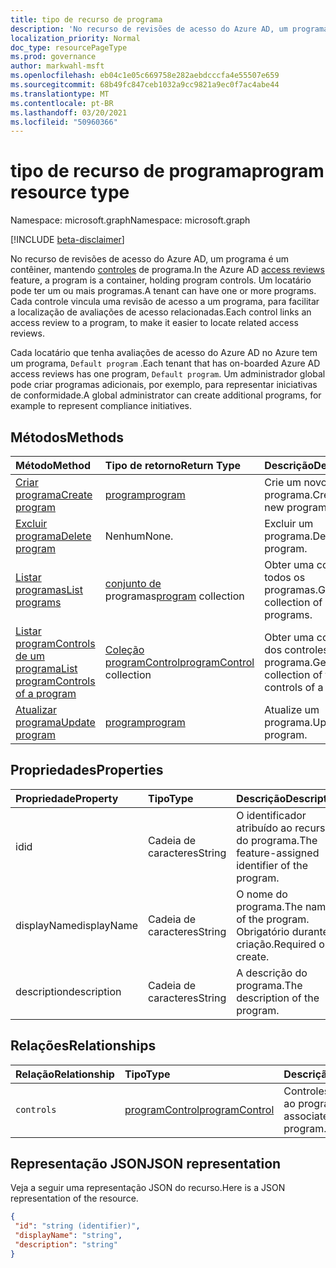 ```yaml
---
title: tipo de recurso de programa
description: 'No recurso de revisões de acesso do Azure AD, um programa é um contêiner, mantendo controles de programa. Um locatário pode ter um ou mais programas.  Cada controle vincula uma revisão de acesso a um programa, para facilitar a localização de avaliações de acesso relacionadas.  '
localization_priority: Normal
doc_type: resourcePageType
ms.prod: governance
author: markwahl-msft
ms.openlocfilehash: eb04c1e05c669758e282aebdcccfa4e55507e659
ms.sourcegitcommit: 68b49fc847ceb1032a9cc9821a9ec0f7ac4abe44
ms.translationtype: MT
ms.contentlocale: pt-BR
ms.lasthandoff: 03/20/2021
ms.locfileid: "50960366"
---
```

# <a name="program-resource-type"></a><span data-ttu-id="02fe3-105">tipo de recurso de programa</span><span class="sxs-lookup"><span data-stu-id="02fe3-105">program resource type</span></span>

<span data-ttu-id="02fe3-106">Namespace: microsoft.graph</span><span class="sxs-lookup"><span data-stu-id="02fe3-106">Namespace: microsoft.graph</span></span>

[!INCLUDE [beta-disclaimer](../../includes/beta-disclaimer.md)]

<span data-ttu-id="02fe3-107">No recurso de revisões de acesso do Azure AD, um programa é um contêiner, mantendo [controles](accessreviews-root.md) de programa.</span><span class="sxs-lookup"><span data-stu-id="02fe3-107">In the Azure AD [access reviews](accessreviews-root.md) feature, a program is a container, holding program controls.</span></span> <span data-ttu-id="02fe3-108">Um locatário pode ter um ou mais programas.</span><span class="sxs-lookup"><span data-stu-id="02fe3-108">A tenant can have one or more programs.</span></span>  <span data-ttu-id="02fe3-109">Cada controle vincula uma revisão de acesso a um programa, para facilitar a localização de avaliações de acesso relacionadas.</span><span class="sxs-lookup"><span data-stu-id="02fe3-109">Each control links an access review to a program, to make it easier to locate related access reviews.</span></span>  

<span data-ttu-id="02fe3-110">Cada locatário que tenha avaliações de acesso do Azure AD no Azure tem um programa, `Default program` .</span><span class="sxs-lookup"><span data-stu-id="02fe3-110">Each tenant that has on-boarded Azure AD access reviews has one program, `Default program`.</span></span>  <span data-ttu-id="02fe3-111">Um administrador global pode criar programas adicionais, por exemplo, para representar iniciativas de conformidade.</span><span class="sxs-lookup"><span data-stu-id="02fe3-111">A global administrator can create additional programs, for example to represent compliance initiatives.</span></span> 


## <a name="methods"></a><span data-ttu-id="02fe3-112">Métodos</span><span class="sxs-lookup"><span data-stu-id="02fe3-112">Methods</span></span>

| <span data-ttu-id="02fe3-113">Método</span><span class="sxs-lookup"><span data-stu-id="02fe3-113">Method</span></span>           | <span data-ttu-id="02fe3-114">Tipo de retorno</span><span class="sxs-lookup"><span data-stu-id="02fe3-114">Return Type</span></span>    |<span data-ttu-id="02fe3-115">Descrição</span><span class="sxs-lookup"><span data-stu-id="02fe3-115">Description</span></span>|
|:---------------|:--------|:----------|
|[<span data-ttu-id="02fe3-116">Criar programa</span><span class="sxs-lookup"><span data-stu-id="02fe3-116">Create program</span></span>](../api/program-create.md) |   [<span data-ttu-id="02fe3-117">program</span><span class="sxs-lookup"><span data-stu-id="02fe3-117">program</span></span>](program.md)   |   <span data-ttu-id="02fe3-118">Crie um novo programa.</span><span class="sxs-lookup"><span data-stu-id="02fe3-118">Create a new program.</span></span>|
|[<span data-ttu-id="02fe3-119">Excluir programa</span><span class="sxs-lookup"><span data-stu-id="02fe3-119">Delete program</span></span>](../api/program-delete.md) |   <span data-ttu-id="02fe3-120">Nenhum</span><span class="sxs-lookup"><span data-stu-id="02fe3-120">None.</span></span>   |   <span data-ttu-id="02fe3-121">Excluir um programa.</span><span class="sxs-lookup"><span data-stu-id="02fe3-121">Delete a program.</span></span>|
|[<span data-ttu-id="02fe3-122">Listar programas</span><span class="sxs-lookup"><span data-stu-id="02fe3-122">List programs</span></span>](../api/program-list.md) |  <span data-ttu-id="02fe3-123">[conjunto de](program.md) programas</span><span class="sxs-lookup"><span data-stu-id="02fe3-123">[program](program.md) collection</span></span>|   <span data-ttu-id="02fe3-124">Obter uma coleção de todos os programas.</span><span class="sxs-lookup"><span data-stu-id="02fe3-124">Get a collection of all the programs.</span></span>|
|[<span data-ttu-id="02fe3-125">Listar programControls de um programa</span><span class="sxs-lookup"><span data-stu-id="02fe3-125">List programControls of a program</span></span>](../api/program-listcontrols.md) |      <span data-ttu-id="02fe3-126">[Coleção programControl](programcontrol.md)</span><span class="sxs-lookup"><span data-stu-id="02fe3-126">[programControl](programcontrol.md) collection</span></span>| <span data-ttu-id="02fe3-127">Obter uma coleção dos controles de um programa.</span><span class="sxs-lookup"><span data-stu-id="02fe3-127">Get a collection of the controls of a program.</span></span>|
|[<span data-ttu-id="02fe3-128">Atualizar programa</span><span class="sxs-lookup"><span data-stu-id="02fe3-128">Update program</span></span>](../api/program-update.md) |   [<span data-ttu-id="02fe3-129">program</span><span class="sxs-lookup"><span data-stu-id="02fe3-129">program</span></span>](program.md)|  <span data-ttu-id="02fe3-130">Atualize um programa.</span><span class="sxs-lookup"><span data-stu-id="02fe3-130">Update a program.</span></span>|

## <a name="properties"></a><span data-ttu-id="02fe3-131">Propriedades</span><span class="sxs-lookup"><span data-stu-id="02fe3-131">Properties</span></span>
| <span data-ttu-id="02fe3-132">Propriedade</span><span class="sxs-lookup"><span data-stu-id="02fe3-132">Property</span></span>     | <span data-ttu-id="02fe3-133">Tipo</span><span class="sxs-lookup"><span data-stu-id="02fe3-133">Type</span></span>   |<span data-ttu-id="02fe3-134">Descrição</span><span class="sxs-lookup"><span data-stu-id="02fe3-134">Description</span></span>|
|:---------------|:--------|:----------|
| <span data-ttu-id="02fe3-135">id</span><span class="sxs-lookup"><span data-stu-id="02fe3-135">id</span></span>                        |<span data-ttu-id="02fe3-136">Cadeia de caracteres</span><span class="sxs-lookup"><span data-stu-id="02fe3-136">String</span></span>                              |  <span data-ttu-id="02fe3-137">O identificador atribuído ao recurso do programa.</span><span class="sxs-lookup"><span data-stu-id="02fe3-137">The feature-assigned identifier of the program.</span></span>                    |
| <span data-ttu-id="02fe3-138">displayName</span><span class="sxs-lookup"><span data-stu-id="02fe3-138">displayName</span></span>               |<span data-ttu-id="02fe3-139">Cadeia de caracteres</span><span class="sxs-lookup"><span data-stu-id="02fe3-139">String</span></span>                              |  <span data-ttu-id="02fe3-140">O nome do programa.</span><span class="sxs-lookup"><span data-stu-id="02fe3-140">The name of the program.</span></span>  <span data-ttu-id="02fe3-141">Obrigatório durante a criação.</span><span class="sxs-lookup"><span data-stu-id="02fe3-141">Required on create.</span></span>                  |
| <span data-ttu-id="02fe3-142">description</span><span class="sxs-lookup"><span data-stu-id="02fe3-142">description</span></span>               |<span data-ttu-id="02fe3-143">Cadeia de caracteres</span><span class="sxs-lookup"><span data-stu-id="02fe3-143">String</span></span>                              |  <span data-ttu-id="02fe3-144">A descrição do programa.</span><span class="sxs-lookup"><span data-stu-id="02fe3-144">The description of the program.</span></span>           |

## <a name="relationships"></a><span data-ttu-id="02fe3-145">Relações</span><span class="sxs-lookup"><span data-stu-id="02fe3-145">Relationships</span></span>
| <span data-ttu-id="02fe3-146">Relação</span><span class="sxs-lookup"><span data-stu-id="02fe3-146">Relationship</span></span> | <span data-ttu-id="02fe3-147">Tipo</span><span class="sxs-lookup"><span data-stu-id="02fe3-147">Type</span></span>   |<span data-ttu-id="02fe3-148">Descrição</span><span class="sxs-lookup"><span data-stu-id="02fe3-148">Description</span></span>|
|:---------------|:--------|:----------|
| `controls`                  |[<span data-ttu-id="02fe3-149">programControl</span><span class="sxs-lookup"><span data-stu-id="02fe3-149">programControl</span></span>](programcontrol.md) | <span data-ttu-id="02fe3-150">Controles associados ao programa.</span><span class="sxs-lookup"><span data-stu-id="02fe3-150">Controls associated with the program.</span></span> |

## <a name="json-representation"></a><span data-ttu-id="02fe3-151">Representação JSON</span><span class="sxs-lookup"><span data-stu-id="02fe3-151">JSON representation</span></span>

<span data-ttu-id="02fe3-152">Veja a seguir uma representação JSON do recurso.</span><span class="sxs-lookup"><span data-stu-id="02fe3-152">Here is a JSON representation of the resource.</span></span>

<!-- {
  "blockType": "resource",
  "optionalProperties": [

  ],
  "keyProperty": "id",
  "@odata.type": "microsoft.graph.program"
}-->

```json
{
 "id": "string (identifier)",
 "displayName": "string",
 "description": "string"
}

```

<!--
{
  "type": "#page.annotation",
  "description": "program resource",
  "keywords": "",
  "section": "documentation",
  "tocPath": "",
  "suppressions": []
}
-->


